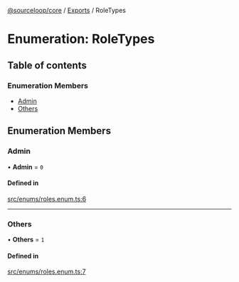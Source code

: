 [@sourceloop/core](../README.md) / [Exports](../modules.md) / RoleTypes

# Enumeration: RoleTypes

## Table of contents

### Enumeration Members

- [Admin](RoleTypes.md#admin)
- [Others](RoleTypes.md#others)

## Enumeration Members

### Admin

• **Admin** = ``0``

#### Defined in

[src/enums/roles.enum.ts:6](https://github.com/sourcefuse/loopback4-microservice-catalog/blob/77bb890a2/packages/core/src/enums/roles.enum.ts#L6)

___

### Others

• **Others** = ``1``

#### Defined in

[src/enums/roles.enum.ts:7](https://github.com/sourcefuse/loopback4-microservice-catalog/blob/77bb890a2/packages/core/src/enums/roles.enum.ts#L7)

